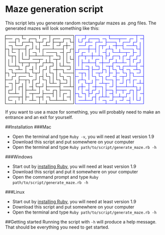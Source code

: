 # Maze generation script

This script lets you generate random rectangular mazes as .png files. The generated mazes will look something like this:

![maze 1](https://github.com/emilbonnek/generate_maze/blob/master/mazes/1.png)
![maze 2](https://github.com/emilbonnek/generate_maze/blob/master/mazes/2.png)

If you want to use a maze for something, you will probably need to make an entrance and an exit for yourself.

##Installation
###Mac
*   Open the terminal and type `Ruby -v`, you will need at least version 1.9
*   Download this script and put somewhere on your computer
*   Open the terminal and type `Ruby path/to/script/generate_maze.rb -h`

###Windows
*   Start out by [installing Ruby](http://rubyinstaller.org/), you will need at least version 1.9
*   Download this script and put it somewhere on your computer
*   Open the command prompt and type `Ruby path/to/script/generate_maze.rb -h`

###Linux
*   Start out by [installing Ruby](https://www.ruby-lang.org/en/documentation/installation/), you will need at least version 1.9
*   Download this script and put somewhere on your computer
*   Open the terminal and type `Ruby path/to/script/generate_maze.rb -h`

##Getting started
Running the script with `-h` will produce a help message. That should be everything you need to get started.

